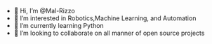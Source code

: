 - 👋 Hi, I’m @Mal-Rizzo
- 👀 I’m interested in Robotics,Machine Learning, and Automation
- 🌱 I’m currently learning Python
- 💞️ I’m looking to collaborate on all manner of open source projects


<!---
Mal-Rizzo/Mal-Rizzo is a ✨ special ✨ repository because its `README.md` (this file) appears on your GitHub profile.
You can click the Preview link to take a look at your changes.
--->
